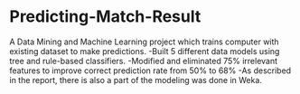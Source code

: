 # Predicting-Match-Result
A Data Mining and Machine Learning project which trains computer with existing dataset to make predictions.  -Built 5 different data models using tree and rule-based classifiers. -Modified and eliminated 75% irrelevant features to improve correct prediction rate from 50% to 68% -As described in the report, there is also a part of the modeling was done in Weka.

